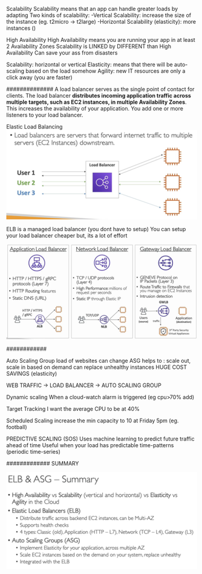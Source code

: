 Scalability
Scalability means that an app can handle greater loads by adapting
Two kinds of scalability:
-Vertical Scalability: increase the size of the instance (eg. t2micro -> t2large)
-Horizontal Scalability (elasticity): more instances ()

High Availability
High Availability means you are running your app in at least 2 Availability Zones
Scalability is LINKED by DIFFERENT than High Availability
Can save your ass from disasters

Scalability: horizontal or vertical 
Elasticity: means that there will be auto-scaling based on the load somehow 
Agility: new IT resources are only a click away (you are faster)

##############
A load balancer serves as the single point of contact for clients. The load balancer **distributes incoming application traffic across multiple targets, such as EC2 instances, in multiple Availability Zones**. This increases the availability of your application. You add one or more listeners to your load balancer.


Elastic Load Balancing
![](imgs/elb.png)

ELB is a managed load balancer (you dont have to setup)
You can setup your load balancer cheaper but, its a lot of effort


![](imgs/load-balancers.png)

############

Auto Scaling Group
load of websites can change
ASG helps to : scale out, scale in based on demand
can replace unhealthy instances
HUGE COST SAVINGS (elasticity)

WEB TRAFFIC -> LOAD BALANCER -> AUTO SCALING GROUP

Dynamic scaling
When a cloud-watch alarm is triggered (eg cpu>70% add)

Target Tracking
I want the average CPU to be at 40%

Scheduled Scaling
increase the min capacity to 10 at Friday 5pm (eg. football)

PREDICTIVE SCALING (SOS)
Uses machine learning to predict future traffic ahead of time
Useful when your load has predictable time-patterns (periodic time-series)

#############
SUMMARY

![](imgs/elb-asg-summary.png)
